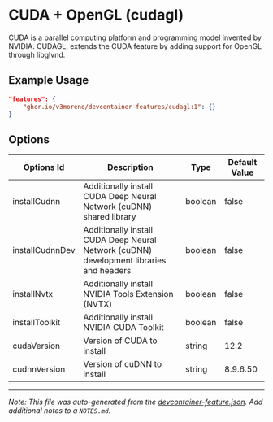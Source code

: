 
# CUDA + OpenGL (cudagl)

CUDA is a parallel computing platform and programming model invented by NVIDIA. CUDAGL, extends the CUDA feature by adding support for OpenGL through libglvnd.

## Example Usage

```json
"features": {
    "ghcr.io/v3moreno/devcontainer-features/cudagl:1": {}
}
```

## Options

| Options Id | Description | Type | Default Value |
|-----|-----|-----|-----|
| installCudnn | Additionally install CUDA Deep Neural Network (cuDNN) shared library | boolean | false |
| installCudnnDev | Additionally install CUDA Deep Neural Network (cuDNN) development libraries and headers | boolean | false |
| installNvtx | Additionally install NVIDIA Tools Extension (NVTX) | boolean | false |
| installToolkit | Additionally install NVIDIA CUDA Toolkit | boolean | false |
| cudaVersion | Version of CUDA to install | string | 12.2 |
| cudnnVersion | Version of cuDNN to install | string | 8.9.6.50 |



---

_Note: This file was auto-generated from the [devcontainer-feature.json](https://github.com/v3moreno/devcontainer-features/blob/main/src/cudagl/devcontainer-feature.json).  Add additional notes to a `NOTES.md`._
